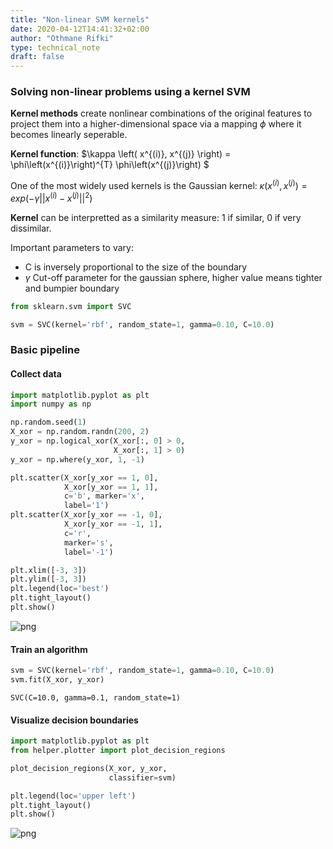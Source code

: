```yaml
---
title: "Non-linear SVM kernels"
date: 2020-04-12T14:41:32+02:00
author: "Othmane Rifki"
type: technical_note
draft: false
---
```

### Solving non-linear problems using a kernel SVM

**Kernel methods** create nonlinear combinations of the original features to project them into a higher-dimensional space via a mapping $\phi$ where it becomes linearly seperable. 

**Kernel function**: $\kappa \left( x^{(i)}, x^{(j)} \right) = \phi\left(x^{(i)}\right)^{T} \phi\left(x^{(j)}\right) $ 

One of the most widely used kernels is the Gaussian kernel: $\kappa \left( x^{(i)}, x^{(j)} \right) = exp\left( -\gamma || x^{(i)} - x^{(j)} ||^2 \right)$

**Kernel** can be interpretted as a similarity measure: 1 if similar, 0 if very dissimilar.

Important parameters to vary:

* C is inversely proportional to the size of the boundary
* $\gamma$ Cut-off parameter for the gaussian sphere, higher value means tighter and bumpier boundary


```python
from sklearn.svm import SVC

svm = SVC(kernel='rbf', random_state=1, gamma=0.10, C=10.0)
```

### Basic pipeline

#### Collect data


```python
import matplotlib.pyplot as plt
import numpy as np

np.random.seed(1)
X_xor = np.random.randn(200, 2)
y_xor = np.logical_xor(X_xor[:, 0] > 0,
                       X_xor[:, 1] > 0)
y_xor = np.where(y_xor, 1, -1)

plt.scatter(X_xor[y_xor == 1, 0],
            X_xor[y_xor == 1, 1],
            c='b', marker='x',
            label='1')
plt.scatter(X_xor[y_xor == -1, 0],
            X_xor[y_xor == -1, 1],
            c='r',
            marker='s',
            label='-1')

plt.xlim([-3, 3])
plt.ylim([-3, 3])
plt.legend(loc='best')
plt.tight_layout()
plt.show()
```


    
![png](kernel_svm_5_0.png)
    


#### Train an algorithm


```python
svm = SVC(kernel='rbf', random_state=1, gamma=0.10, C=10.0)
svm.fit(X_xor, y_xor)
```




    SVC(C=10.0, gamma=0.1, random_state=1)



#### Visualize decision boundaries


```python
import matplotlib.pyplot as plt
from helper.plotter import plot_decision_regions

plot_decision_regions(X_xor, y_xor,
                      classifier=svm)

plt.legend(loc='upper left')
plt.tight_layout()
plt.show()
```


    
![png](kernel_svm_9_0.png)
    

